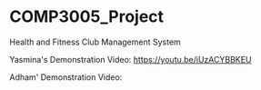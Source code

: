 # COMP3005_Project
Health and Fitness Club Management System

Yasmina's Demonstration Video:
https://youtu.be/iUzACYBBKEU

Adham' Demonstration Video:
